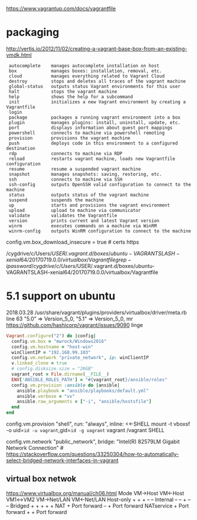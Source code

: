 https://www.vagrantup.com/docs/vagrantfile

# packaging
http://vertis.io/2012/11/02/creating-a-vagrant-base-box-from-an-existing-vmdk.html

     autocomplete    manages autocomplete installation on host
     box             manages boxes: installation, removal, etc.
     cloud           manages everything related to Vagrant Cloud
     destroy         stops and deletes all traces of the vagrant machine
     global-status   outputs status Vagrant environments for this user
     halt            stops the vagrant machine
     help            shows the help for a subcommand
     init            initializes a new Vagrant environment by creating a Vagrantfile
     login
     package         packages a running vagrant environment into a box
     plugin          manages plugins: install, uninstall, update, etc.
     port            displays information about guest port mappings
     powershell      connects to machine via powershell remoting
     provision       provisions the vagrant machine
     push            deploys code in this environment to a configured destination
     rdp             connects to machine via RDP
     reload          restarts vagrant machine, loads new Vagrantfile configuration
     resume          resume a suspended vagrant machine
     snapshot        manages snapshots: saving, restoring, etc.
     ssh             connects to machine via SSH
     ssh-config      outputs OpenSSH valid configuration to connect to the machine
     status          outputs status of the vagrant machine
     suspend         suspends the machine
     up              starts and provisions the vagrant environment
     upload          upload to machine via communicator
     validate        validates the Vagrantfile
     version         prints current and latest Vagrant version
     winrm           executes commands on a machine via WinRM
     winrm-config    outputs WinRM configuration to connect to the machine



config.vm.box_download_insecure = true # certs https

/cygdrive/c/Users/$USER/.vagrant.d/boxes/ubuntu-VAGRANTSLASH-xenial64/20170719.0.0/virtualbox/Vagrantfile
grep -i password /cygdrive/c/Users/$USER/.vagrant.d/boxes/ubuntu-VAGRANTSLASH-xenial64/20170719.0.0/virtualbox/Vagrantfile


# 5.1 support on ubuntu
2018.03.28
/usr/share/vagrant/plugins/providers/virtualbox/driver/meta.rb line 63
"5.0" => Version_5_0,
"5.1" => Version_5_0, mr
https://github.com/hashicorp/vagrant/issues/9090
linge

```ruby
Vagrant.configure("2") do |config|
  config.vm.box = "mwrock/Windows2016"
  config.vm.hostname = "host-win"
  winClientIP = "192.168.99.103"
  config.vm.network "private_network", ip: winClientIP
  v.linked_clone = true
  # config.disksize.size = "20GB"
  vagrant_root = File.dirname(__FILE__)
  ENV['ANSIBLE_ROLES_PATH'] = "#{vagrant_root}/ansible/roles"
  config.vm.provision :ansible do |ansible|
    ansible.playbook = "ansible/playbooks/default.yml"
    ansible.verbose = "vv"
    ansible.raw_arguments = ["-i", "ansible/hostsfile"]
  end
end
```
config.vm.provision "shell", run: "always", inline: <<-SHELL
        mount -t vboxsf -o uid=`id -u vagrant`,gid=`id -g vagrant` vagrant /vagrant
SHELL

config.vm.network "public_network", bridge: "Intel(R) 82579LM Gigabit Network Connection" # https://stackoverflow.com/questions/33250304/how-to-automatically-select-bridged-network-interfaces-in-vagrant

## virtual box netwok
https://www.virtualbox.org/manual/ch06.html
Mode       VM→Host    VM←Host      VM1↔VM2  VM→Net/LAN   VM←Net/LAN
Host-only     +          +            +          –            –
Internal      –          –            +          –            –
Bridged       +          +            +          +            +
NAT           +     Port forward      –          +       Port forward
NATservice    +     Port forward      +          +       Port forward
